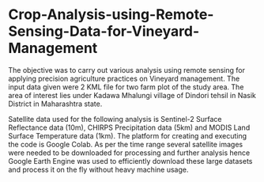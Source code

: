 # Crop-Analysis-using-Remote-Sensing-Data-for-Vineyard-Management

The objective was to carry out various analysis using remote sensing for applying precision agriculture practices on Vineyard management. The input data given were 2 KML file for two farm plot of the study area. The area of interest lies under Kadawa Mhalungi village of Dindori tehsil in Nasik District in Maharashtra state.

Satellite data used for the following analysis is Sentinel-2 Surface Reflectance data (10m), CHIRPS Precipitation data (5km) and MODIS Land Surface Temperature data (1km). The platform for creating and executing the code is Google Colab. As per the time range several satellite images were needed to be downloaded for processing and further analysis hence Google Earth Engine was used to efficiently download these large datasets and process it on the fly without heavy machine usage.

